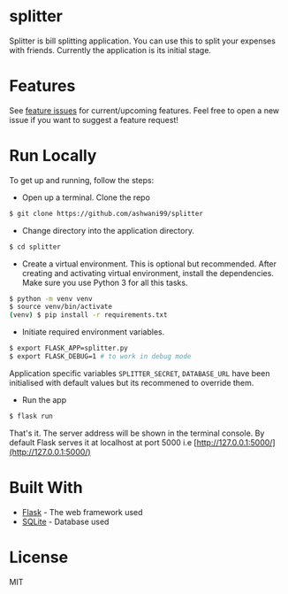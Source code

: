 # splitter

Splitter is bill splitting application. You can use this to split your expenses with friends. Currently the application is its initial stage.

# Features

See [feature issues](https://github.com/ashwani99/splitter/labels/enhancement) for current/upcoming features. Feel free to open a new issue if you want to suggest a feature request!

# Run Locally
To get up and running, follow the steps:
- Open up a terminal. Clone the repo
```bash
$ git clone https://github.com/ashwani99/splitter
```
- Change directory into the application directory.
```bash
$ cd splitter
```
- Create a virtual environment. This is optional but recommended. After creating and activating virtual environment, install the dependencies. Make sure you use Python 3 for all this tasks.
```bash
$ python -m venv venv
$ source venv/bin/activate
(venv) $ pip install -r requirements.txt
```
- Initiate required environment variables.
```bash
$ export FLASK_APP=splitter.py
$ export FLASK_DEBUG=1 # to work in debug mode 
```
Application specific variables `SPLITTER_SECRET`, `DATABASE_URL` have been initialised with default values but its recommened to override them.
- Run the app
```bash
$ flask run
```
That's it. The server address will be shown in the terminal console. By default Flask serves it at localhost at port 5000 i.e [http://127.0.0.1:5000/](http://127.0.0.1:5000/)

# Built With
- [Flask](http://flask.pocoo.org/) - The web framework used
- [SQLite](https://www.sqlite.org) - Database used

# License
MIT
